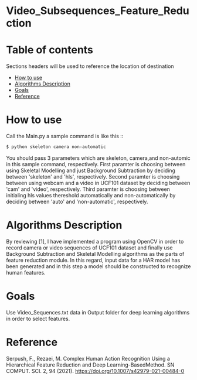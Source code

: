 # Video_Subsequences_Feature_Reduction

# Table of contents
Sections headers will be used to reference the location of destination
- [How to use](#How-to-use)
- [Algorithms Description](#Algorithms-Description)
- [Goals](#Goals)
- [Reference](#Reference)


# How to use
Call the Main.py a sample command is like this ::

```bash
$ python skeleton camera non-automatic
```
You should pass 3 parameters which are skeleton, camera,and non-automic in this sample command, respectively. 
First paramter is choosing between using Skeletal Modelling and just Background Subtraction by deciding between 'skeleton' and 'hls', respectively.
Second paramter is choosing between using webcam and a video in UCF101 dataset by deciding between 'cam' and 'video', respectively.
Third paramter is choosing between initialing hls values thereshold automatically and non-automatically by deciding between 'auto' and 'non-automatic', respectively.

# Algorithms Description
By reviewing [1], I have implemented a program using OpenCV in order to record camera or video sequences of UCF101 dataset and finally use Background Subtraction
and Skeletal Modelling algorithms as the parts of feature reduction module. In this regard, input data for a HAR model has been generated and in this step a model
should be constructed to recognize human features.


# Goals
Use Video_Sequences.txt data in Output folder for deep learning algorithms in order to select features.


# Reference
Serpush, F., Rezaei, M. Complex Human Action Recognition Using a Hierarchical Feature Reduction and Deep Learning-BasedMethod. SN COMPUT. SCI. 2, 94 (2021).
https://doi.org/10.1007/s42979-021-00484-0
